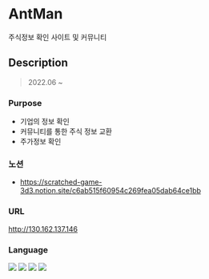 # AntMan

주식정보 확인 사이트 및 커뮤니티

## Description

>2022.06 ~

### Purpose

 - 기업의 정보 확인
 - 커뮤니티를 통한 주식 정보 교환
 - 주가정보 확인
 
### 노션

 - https://scratched-game-3d3.notion.site/c6ab515f60954c269fea05dab64ce1bb
 
### URL

http://130.162.137.146


### Language
<img src="https://img.shields.io/badge/JAVA-007396?style=flat-square&logo=JAVA&logoColor=white"/>  <img src="https://img.shields.io/badge/Spring Boot-6DB33F?style=flat-square&logo=Spring Boot&logoColor=white"/>
<img src="https://img.shields.io/badge/HTML5-e34f26?style=flat-square&logo=HTML&logoColor=white"/> 
<img src="https://img.shields.io/badge/JavaScript-e7df1e?style=flat-square&logo=JavaScript&logoColor=white"/>

